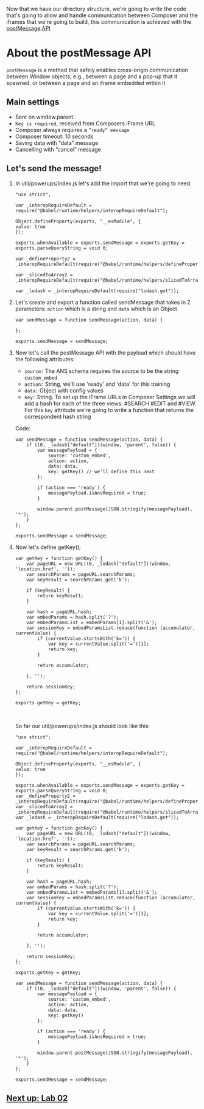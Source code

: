 
Now that we have our directory structure, we're going to write the code that's going to allow and handle communication between Composer and the iframes that we're going to build, this communication is achieved with the [postMessage API](https://developer.mozilla.org/en-US/docs/Web/API/Window/postMessage)

# About the postMessage API

`postMessage` is a method that safely enables cross-origin communication between Window objects; e.g., between a page and a pop-up that it spawned, or between a page and an iframe embedded within it

## Main settings
- Sent on window.parent.
- `Key is required`, received from Composers iFrame URL
- Composer always requires a `”ready” message`
- Composer timeout: 10 seconds
- Saving data with “data” message
- Cancelling with “cancel” message


## Let's send the message!

1. In util/powerups/index.js let's add the import that we're going to need.


    ```
    "use strict";

    var _interopRequireDefault = require("@babel/runtime/helpers/interopRequireDefault");

    Object.defineProperty(exports, "__esModule", {
    value: true
    });

    exports.whenAvailable = exports.sendMessage = exports.getKey = exports.parseQueryString = void 0;

    var _defineProperty2 = _interopRequireDefault(require("@babel/runtime/helpers/defineProperty"));

    var _slicedToArray2 = _interopRequireDefault(require("@babel/runtime/helpers/slicedToArray"));

    var _lodash = _interopRequireDefault(require("lodash.get"));
    ```

2. Let's create and export a function called sendMessage that takes in 2 parameters: `action` which is a string and `data` which is an Object

    ```
    var sendMessage = function sendMessage(action, data) {

    };

    exports.sendMessage = sendMessage;
    ```

3. Now let's call the postMessage API with the payload which should have the following attributes:

    -  `source:` The ANS schema requires the source to be the string `custom_embed`
    -   `action:` String, we'll use 'ready' and 'data' for this training
    -   `data:` Object with config values
    -   `key:`  String. To set up the iFrame URLs in Composer Settings we will add a hash for each of the three views: #SEARCH #EDIT and #VIEW. For this `key` attribute we're going to write a function that returns the correspondent hash string


    Code:

    ```
    var sendMessage = function sendMessage(action, data) {
        if ((0, _lodash["default"])(window, 'parent', false)) {
            var messagePayload = {
                source: 'custom_embed',
                action: action,
                data: data,
                key: getKey() // we'll define this next
            };

            if (action === 'ready') {
                messagePayload.isAnsRequired = true;
            }

            window.parent.postMessage(JSON.stringify(messagePayload), '*');
        }
    };

    exports.sendMessage = sendMessage;
    ```

    

4. Now let's define getKey();

    ```
    var getKey = function getKey() {
        var pageURL = new URL((0, _lodash["default"])(window, 'location.href', ''));
        var searchParams = pageURL.searchParams;
        var keyResult = searchParams.get('k');

        if (keyResult) {
            return keyResult;
        }

        var hash = pageURL.hash;
        var embedParams = hash.split('?');
        var embedParamsList = embedParams[1].split('&');
        var sessionKey = embedParamsList.reduce(function (accumulator, currentValue) {
            if (currentValue.startsWith('k=')) {
                var key = currentValue.split('=')[1];
                return key;
            }

            return accumulator;
        
        }, '');

        return sessionKey;
    };

    exports.getKey = getKey;
    ```


    &nbsp;

    So far our util/powerups/index.js should look like this:

    ```
    "use strict";

    var _interopRequireDefault = require("@babel/runtime/helpers/interopRequireDefault");

    Object.defineProperty(exports, "__esModule", {
    value: true
    });

    exports.whenAvailable = exports.sendMessage = exports.getKey = exports.parseQueryString = void 0;
    var _defineProperty2 = _interopRequireDefault(require("@babel/runtime/helpers/defineProperty"));
    var _slicedToArray2 = _interopRequireDefault(require("@babel/runtime/helpers/slicedToArray"));
    var _lodash = _interopRequireDefault(require("lodash.get"));

    var getKey = function getKey() {
        var pageURL = new URL((0, _lodash["default"])(window, 'location.href', ''));
        var searchParams = pageURL.searchParams;
        var keyResult = searchParams.get('k');

        if (keyResult) {
            return keyResult;
        }

        var hash = pageURL.hash;
        var embedParams = hash.split('?');
        var embedParamsList = embedParams[1].split('&');
        var sessionKey = embedParamsList.reduce(function (accumulator, currentValue) {
            if (currentValue.startsWith('k=')) {
                var key = currentValue.split('=')[1];
                return key;
            }

            return accumulator;

        }, '');

        return sessionKey;
    };

    exports.getKey = getKey;

    var sendMessage = function sendMessage(action, data) {
        if ((0, _lodash["default"])(window, 'parent', false)) {
            var messagePayload = {
                source: 'custom_embed',
                action: action,
                data: data,
                key: getKey()
            };

            if (action === 'ready') {
                messagePayload.isAnsRequired = true;
            }

            window.parent.postMessage(JSON.stringify(messagePayload), '*');
        }
    };

    exports.sendMessage = sendMessage;
   
    ```



## [Next up: Lab 02](https://github.com/wapopartners/Fusion-Training-User-Stories/tree/lab-00)
